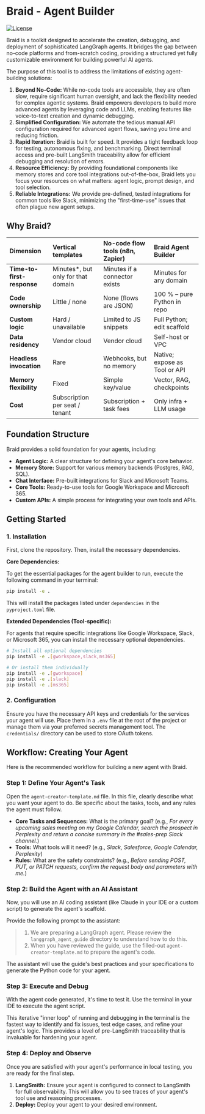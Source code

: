 # Braid - Agent Builder

[![License](https://img.shields.io/badge/License-Apache_2.0-blue.svg)](LICENSE)

Braid is a toolkit designed to accelerate the creation, debugging, and deployment of sophisticated LangGraph agents. It bridges the gap between no-code platforms and from-scratch coding, providing a structured yet fully customizable environment for building powerful AI agents.

The purpose of this tool is to address the limitations of existing agent-building solutions:
1.  **Beyond No-Code:** While no-code tools are accessible, they are often slow, require significant human oversight, and lack the flexibility needed for complex agentic systems. Braid empowers developers to build more advanced agents by leveraging code and LLMs, enabling features like voice-to-text creation and dynamic debugging.
2.  **Simplified Configuration:** We automate the tedious manual API configuration required for advanced agent flows, saving you time and reducing friction.
3.  **Rapid Iteration:** Braid is built for speed. It provides a tight feedback loop for testing, autonomous fixing, and benchmarking. Direct terminal access and pre-built LangSmith traceability allow for efficient debugging and resolution of errors.
4.  **Resource Efficiency:** By providing foundational components like memory stores and core tool integrations out-of-the-box, Braid lets you focus your resources on what matters: agent logic, prompt design, and tool selection.
5.  **Reliable Integrations:** We provide pre-defined, tested integrations for common tools like Slack, minimizing the "first-time-use" issues that often plague new agent setups.

## Why Braid?

| Dimension | Vertical templates | No-code flow tools (n8n, Zapier) | Braid Agent Builder |
| :--- | :--- | :--- | :--- |
| **Time-to-first-response**| Minutes*, but only for that domain | Minutes if a connector exists | Minutes for any domain |
| **Code ownership** | Little / none | None (flows are JSON) | 100 % – pure Python in repo |
| **Custom logic** | Hard / unavailable | Limited to JS snippets | Full Python; edit scaffold |
| **Data residency** | Vendor cloud | Vendor cloud | Self-host or VPC |
| **Headless invocation** | Rare | Webhooks, but no memory | Native; expose as Tool or API |
| **Memory flexibility** | Fixed | Simple key/value | Vector, RAG, checkpoints |
| **Cost** | Subscription per seat / tenant | Subscription + task fees | Only infra + LLM usage |


## Foundation Structure

Braid provides a solid foundation for your agents, including:

-   **Agent Logic:** A clear structure for defining your agent's core behavior.
-   **Memory Store:** Support for various memory backends (Postgres, RAG, SQL).
-   **Chat Interface:** Pre-built integrations for Slack and Microsoft Teams.
-   **Core Tools:** Ready-to-use tools for Google Workspace and Microsoft 365.
-   **Custom APIs:** A simple process for integrating your own tools and APIs.

## Getting Started

### 1. Installation

First, clone the repository. Then, install the necessary dependencies.

**Core Dependencies:**

To get the essential packages for the agent builder to run, execute the following command in your terminal:

```bash
pip install -e .
```

This will install the packages listed under `dependencies` in the `pyproject.toml` file.

**Extended Dependencies (Tool-specific):**

For agents that require specific integrations like Google Workspace, Slack, or Microsoft 365, you can install the necessary optional dependencies.

```bash
# Install all optional dependencies
pip install -e .[gworkspace,slack,ms365]

# Or install them individually
pip install -e .[gworkspace]
pip install -e .[slack]
pip install -e .[ms365]
```

### 2. Configuration

Ensure you have the necessary API keys and credentials for the services your agent will use. Place them in a `.env` file at the root of the project or manage them via your preferred secrets management tool. The `credentials/` directory can be used to store OAuth tokens.


## Workflow: Creating Your Agent

Here is the recommended workflow for building a new agent with Braid.

### Step 1: Define Your Agent's Task

Open the `agent-creator-template.md` file. In this file, clearly describe what you want your agent to do. Be specific about the tasks, tools, and any rules the agent must follow.

-   **Core Tasks and Sequences:** What is the primary goal? (e.g., *For every upcoming sales meeting on my Google Calendar, search the prospect in Perplexity and return a concise summary in the #sales-prep Slack channel.*)
-   **Tools:** What tools will it need? (e.g., *Slack, Salesforce, Google Calendar, Perplexity*)
-   **Rules:** What are the safety constraints? (e.g., *Before sending POST, PUT, or PATCH requests, confirm the request body and parameters with me.*)

### Step 2: Build the Agent with an AI Assistant

Now, you will use an AI coding assistant (like Claude in your IDE or a custom script) to generate the agent's scaffold.

Provide the following prompt to the assistant:

> 1.  We are preparing a LangGraph agent. Please review the `langgraph_agent_guide` directory to understand how to do this.
> 2.  When you have reviewed the guide, use the filled-out `agent-creator-template.md` to prepare the agent's code.

The assistant will use the guide's best practices and your specifications to generate the Python code for your agent.

### Step 3: Execute and Debug

With the agent code generated, it's time to test it. Use the terminal in your IDE to execute the agent script.

This iterative "inner loop" of running and debugging in the terminal is the fastest way to identify and fix issues, test edge cases, and refine your agent's logic. This provides a level of pre-LangSmith traceability that is invaluable for hardening your agent.

### Step 4: Deploy and Observe

Once you are satisfied with your agent's performance in local testing, you are ready for the final step.

1.  **LangSmith:** Ensure your agent is configured to connect to LangSmith for full observability. This will allow you to see traces of your agent's tool use and reasoning processes.
2.  **Deploy:** Deploy your agent to your desired environment.
